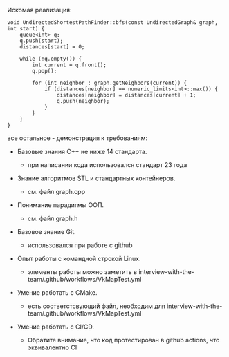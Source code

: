 Искомая реализация: 

    void UndirectedShortestPathFinder::bfs(const UndirectedGraph& graph, int start) {
        queue<int> q;
        q.push(start);
        distances[start] = 0;
    
        while (!q.empty()) {
            int current = q.front();
            q.pop();
    
            for (int neighbor : graph.getNeighbors(current)) {
                if (distances[neighbor] == numeric_limits<int>::max()) {
                    distances[neighbor] = distances[current] + 1;
                    q.push(neighbor);
                }
            }
        }
    } 

все остальное - демонстрация к требованиям: 

* Базовые знания C++ не ниже 14 стандарта.
    * при написании кода использовался стандарт 23 года

* Знание  алгоритмов STL и стандартных контейнеров.
    * см. файл graph.cpp

* Понимание парадигмы ООП.
    * см. файл graph.h

* Базовое знание Git.
    * использовался при работе с github

* Опыт работы с командной строкой Linux.
    * элементы работы можно заметить в interview-with-the-team/.github/workflows/VkMapTest.yml

* Умение работать с CMake.
    * есть соответстсвующий файл, необходим для interview-with-the-team/.github/workflows/VkMapTest.yml

* Умение работать с CI/CD.
    * Обратите внимание, что код протестирован в github actions, что эквивалентно CI

